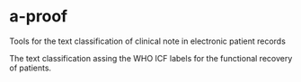 # a-proof
Tools for the text classification of clinical note in electronic patient records

The text classification assing the WHO ICF labels for the functional recovery of patients.

